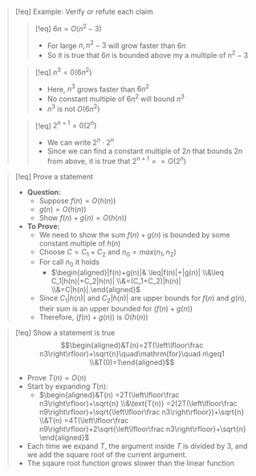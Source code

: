 >[!eq] Example: Verify or refute each claim
>>[!eq] $6n = O(n^2-3)$
>>- For large $n, n^2 - 3$ will grow faster than $6n$
>>- So it is true that $6n$ is bounded above my a multiple of $n^2-3$
>
>>[!eq] $n^3 = 0(6n^2)$
>>- Here, $n^3$ grows faster than $6n^2$
>>- No constant multiple of $6n^2$ will bound $n^3$
>>- $n^3$ is not $O(6n^2)$
>
>>[!eq] $2^{n+1} = 0(2^n)$
>>- We can write $2^n \cdot 2^n$
>>- Since we can find a constant multiple of $2n$ that bounds $2n$ from above, it is true that $2^{n+1} == O(2^n)$


>[!eq] Prove a statement
>- **Question:**
>	- Suppose $f(n) = O(h(n))$
>	- $g(n) = O(h(n))$
>	- Show $f(n) + g(n) = O(h(n))$
>- **To Prove:**
>	- We need to show the sum $f(n) + g(n)$ is bounded by some constant multiple of $h(n)$
>	- Choose $C = C_1 + C_2$ and $n_0 = max(n_1, n_2)$
>	- For call $n_0$ it holds
>		- $\begin{aligned}|f(n)+g(n)|& \leq|f(n)|+|g(n)|  \\&\leq C_1|h(n)|+C_2|h(n)| \\&=(C_1+C_2)|h(n)| \\&=C|h(n)|.\end{aligned}$
>	- Since $C_1|h(n)|$ and $C_2|h(n)|$ are upper bounds for $f(n)$ and $g(n)$, their sum is an upper bounded for $(f(n)+g(n))$
>	- Therefore, $(f(n)+g(n))$ is $O(h(n))$

>[!eq] Show a statement is true
>$$\begin{aligned}&T(n)=2T(\left\lfloor\frac n3\right\rfloor)+\sqrt{n}\quad\mathrm{for}\quad n\geq1 \\&T(0)=1\end{aligned}$$
>- Prove $T(n) = O(n)$
>- Start by expanding $T(n)$:
>	- $\begin{aligned}&T(n) =2T(\left\lfloor\frac n3\right\rfloor)+\sqrt{n}  \\&\text{T(n)} =2(2T(\left\lfloor\frac n9\right\rfloor)+\sqrt{\left\lfloor\frac n3\right\rfloor})+\sqrt{n}  \\&T(n) =4T(\left\lfloor\frac n9\right\rfloor)+2\sqrt{\left\lfloor\frac n3\right\rfloor}+\sqrt{n} \end{aligned}$
>- Each time we expand $T$, the argument inside $T$ is divided by 3, and we add the square root of the current argument.
>- The sqaure root function grows slower than the linear function